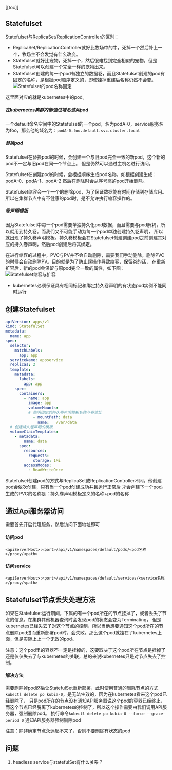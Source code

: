 [[toc]]
## Statefulset
Statefulset与ReplicaSet/ReplicationController的区别：
+ ReplicaSet/ReplicationController就好比牧场中的牛，死掉一个然后补上一个，牧场主不会发觉有什么改变。
+ Statefulset就好比宠物，死掉一个，然后很难找到完全相似的宠物，但是Statefulset可以创建一个完全一样的宠物出来。
+ Statefulset创建的每一个pod有独立的数据卷，而且Statefulset创建的pod有固定的名称，是根据pod顺序定义的，即使挂掉重建后名称仍然不会变。
![Statefulset的pod名称固定](../images/1579145402(1).jpg) 

这里面对应的就是kubernetes中的pod。
##### 在kubernetes集群内部通过域名访问pod
一个default命名空间中的Statefulset的一个pod，名为podA-0，service服务名为foo，那么他的域名为：`podA-0.foo.default.svc.cluster.local`  
##### 替换pod
Statefulset在替换pod的时候，会创建一个与旧pod完全一致的新pod，这个新的pod不一定与旧pod在同一个节点上。
但是仍然可以通过主机名进行访问。  

Statefulset在创建pod的时候，会根据顺序生成pod名称，如根据创建生成：podA-0、podA-1、podA-2.然后在删除时会从序号高的pod开始删除。  

Statefulset缩容会一个一个的删除pod，为了保证数据能有时间存储到存储应用。所以在集群节点中有不健康的pod时，是不允许执行缩容操作的。  
##### 卷声明模板
因为Statefulset中每一个pod需要单独持久化pod数据，而且需要与pod解耦，所以就用到持久卷。而我们又不可能手动为每一个pod单独创建持久卷声明，
所以就出现了持久卷声明模板。持久卷模板会在Statefulset创建创建pod之前创建其对应的持久卷声明，然后pod创建后将其绑定。  

在进行缩容的过程中，PVC与PV并不会自动删除，需要我们手动删除，删除PVC的时候会自动删除PV。目的就是为了防止误操作导致缩容，保留卷的话，
在重新扩容后，新的pod会保留与原pod完全一致的属性，如下图：  
![Statefulset缩容与扩容](../images/1579243692(1).jpg)

+ kubernetes必须保证具有相同标记和绑定持久卷声明的有状态pod实例不能同时运行
## 创建Statefulset
```yaml
apiVersion: apps/v1
kind: StatefulSet
metadata:
  name: app
spec:
  selector:
    matchLabels:
      app: app
  serviceName: appservice
  replicas: 2
  template:
    metadata:
      labels:
        app: app
    spec:
      containers:
        - name: app
          image: app
          volumeMounts:
          # 指明绑定的持久卷声明模板名称与卷地址
            - mountPath: data
              name:   /var/data
  # 创建持久卷声明的模板            
  volumeClaimTemplates:
    - metadata:
        name: data
      spec:
        resources:
          requests:
            storage: 1Mi
        accessModes:
          - ReadWriteOnce
```
Statefulset创建pod的方式与ReplicaSet或ReplicationController不同，他创建pod会依次创建，只有当一个pod创建成功并且运行正常后
才会创建下一个pod。  
生成的PVC的名称是：持久卷声明模板定义的名称+pod的名称  
## 通过Api服务器访问
需要首先开启代理服务，然后访问下面地址即可
#### 访问pod
`<apiServerHost>:<port>/api/v1/namespaces/default/pods/<pod名称>/proxy/<path>`
#### 访问service
`<apiServerHost>:<port>/api/v1/namespaces/default/services/<service名称>/proxy/<path>`
## Statefulset节点丢失处理方法
如果在Statefulset运行期间，下属的有一个pod所在的节点挂掉了，或者丢失了节点的信息。在集群其他机器查询时会发现pod的状态会变为Terminating，
但是kubernetes已经失去了对这个节点的控制，所以当他想要通知这个pod所在的节点删除pod进而重新部署pod时，会失败。那么这个pod就挂在了kubernetes上面，但是实际上上一个无效的pod。  

注意：这个pod里的容器不一定是挂掉的，这要取决于这个pod所在节点是挂掉了还是仅仅失去了与kubernetes的关联，总的来说kubernetes只是对节点失去了控制。  

#### 解决方法
需要删除掉pod然后让StatefulSet重新部署，此时使用普通的删除节点的方式`kubectl delete po kubia-0`，是无法生效的，因为在kubernetes看来这个pod已经删除了，
只是pod所在的节点没有通知API服务器说这个pod的容器已经终止，而这个节点已经脱离了kubernetes的控制了，所以这个操作需要由我们调用API服务器，强制删除pod。
执行命令`kubectl delete po kubia-0 --force --grace-period 0` 通知API服务器强制删除pod  

注意：除非确定节点永远起不来了，否则不要删除有状态的pod

## 问题
1. headless service与statefulSet有什么关系？  
